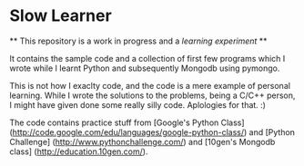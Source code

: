 Slow Learner
==============

** This repository is a work in progress and a _learning experiment_ **

It contains the sample code and a collection of first few programs which I wrote while I learnt Python and subsequently Mongodb using pymongo.

This is not how I exaclty code, and the code is a mere example of personal learning. While I wrote the solutions to the problems, being a C/C++ person, I might have given done some really silly code. Aplologies for that. :)

The code contains practice stuff  from [Google's Python Class] (http://code.google.com/edu/languages/google-python-class/) and [Python Challenge] (http://www.pythonchallenge.com/)  and [10gen's Mongodb class] (http://education.10gen.com/).


